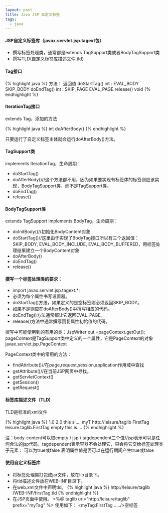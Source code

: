 ```yaml
---
layout: post
title: Java JSP 自定义标签
tags:
  - java
---
```


#### JSP自定义标签库（javax.servlet.jsp.tagext包）
- 撰写标签处理类，通常都是extends TagSupport类或者BodyTagSupport类
- 撰写TLD(自定义标签库描述文件.tld）

#### Tag接口

{% highlight java %}
方法：                                 返回值
doStartTag()                           int : EVAL_BODY
                                             SKIP_BODY
doEndTag()                             int : SKIP_PAGE
                                             EVAL_PAGE
release()                              void
{% endhighlight %}

#### IterationTag接口
extends Tag，添加的方法

{% highlight java %}
int doAfterBody()
{% endhighlight %}

只要运行了自定义标签主体就会运行doAfterBody()方法。

#### TagSupport类
implements IterationTag，生命周期：
- doStartTag()
- doAfterBody()//这个方法都不用，因为如果要实现有标签体的标签则应该实现，BodyTagSupport类，而不是TagSupport类。
- doEndTag()
- release()

#### BodyTagSupport类
extends TagSupport implements BodyTag，生命周期：
- doInitBody()//初始化BodyContent对象
- doStartTag()//这里由于实现了BodyTag接口所以有三个返回值：SKIP_BODY, EVAL_BODY_INCLUDE, EVAL_BODY_BUFFERED，用标签处理结果建立一个BodyContent对象
- doAfterBody()
- doEndTag()
- release()

#### 撰写一个标签处理类的要求：
- import javax.servlet.jsp.tagext.*;
- 必须为每个属性书写设置器。
- doStartTag()方法，如果定义的是空标签则必须返回SKIP_BODY。
- 如果不是则应在doAfterBody()中撰写相应的代码。                                                      
- doEndTag()方法通常都让它返回EVAL_PAGE。
- release()方法中通常撰写回复属性初始值的代码。

撰写中可能使用到的有用的类：JspWriter out =pageContext.getOut(); pageContext是TagSupport类中定义的一个属性，它是PageContext的对象javax.servlet.jsp.PageContext

PageContext类中的常用的方法：
- findAttribute()//在page,request,session,application作用域中查找
- getAttribute()//在当前JSP网页中寻找。
- getServletContext()
- getSession()
- getRequest()

#### 标签库描述文件（TLD)
TLD是标准的xml文件

{% highlight java %}
  <taglib>
   <tlib-version>1.0</tlib-version>
   <jsp-version>2.0</jsp-version>
   <description>this si....</description>
   <short-name>myT</short-name>
   <uri>http://leisure/taglib</uri>
   <tag> 
     <name>FirstTag</name>
     <tag-class>leisure.taglib.FirstTag</tag-class>
     <body-content>empty</body-content>
     <description>this is....</description>
     <attribute>
       <name>
       <type>
       <requried>
       <rtexprvale>
     </attribute>
   </tag>
  </taglib>
{% endhighlight %}

注：body-content可以取empty / jsp  /  tagdependent三个值//jsp表示可以是任何合法的jsp代码，tagdependent表示容器不会处理它，只会将它交给标签处理类 <tag>子元素： <required>可以为true或false <rtexprvalue>表明属性值是否可以在运行期间产生true或false

#### 使用自定义标签库
- 将标签处理类打包成jar文件，放在lib目录下。
- 将tld描述文件放在WEB-INF目录下。
- 在web.xml文件中声明tld。
{% highlight java %}
     <taglib>
        <taglib-uri>http://leisure/taglib</taglib-uri>
        <taglib-location>/WEB-INF/firstTag.tld</taglib-location>
     </taglib>
{% endhighlight %}
- 在JSP页面中使用。 <%@ taglib uri="http://leisure/taglib" prefix="myTag" %> 使用如下： <myTag:FirstTag ...../>空标签
